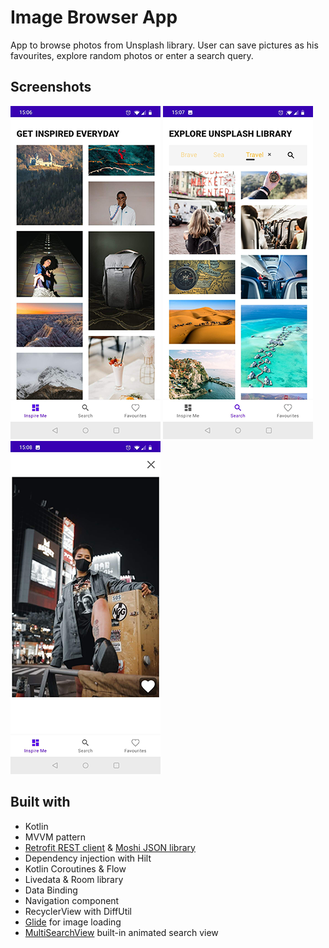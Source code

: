 # Image Browser App

App to browse photos from Unsplash library. 
User can save pictures as his favourites, explore random photos or enter a search query.

## Screenshots
![Home screen](https://github.com/AnnaMedvedieva/image_browser/blob/master/screenshots/home_fragment.png)
![Search results](https://github.com/AnnaMedvedieva/image_browser/blob/master/screenshots/search_fragment.png)
![Details](https://github.com/AnnaMedvedieva/image_browser/blob/master/screenshots/details_fragment.png)



## Built with

* Kotlin
* MVVM pattern
* [Retrofit REST client](https://github.com/square/retrofit) & [Moshi JSON library](https://github.com/square/moshi)
* Dependency injection with Hilt 
* Kotlin Coroutines & Flow
* Livedata & Room library
* Data Binding
* Navigation component
* RecyclerView with DiffUtil
* [Glide](https://github.com/bumptech/glide) for image loading
* [MultiSearchView](https://github.com/iammert/MultiSearchView) built-in animated search view
